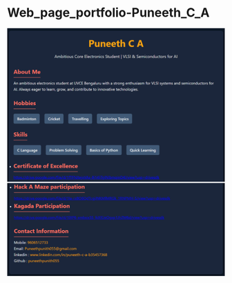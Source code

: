 # Web_page_portfolio-Puneeth_C_A


![image alt](https://github.com/puneethpunith055/Web_page_portfolio-Puneeth_C_A/blob/ab83dd0cc6b86626bd2ecbcd628328534be6e70e/Screenshot%202025-09-13%20155716.png)
![image alt](https://github.com/puneethpunith055/Web_page_portfolio-Puneeth_C_A/blob/main/Screenshot%202025-09-13%20155816.png?raw=true)
